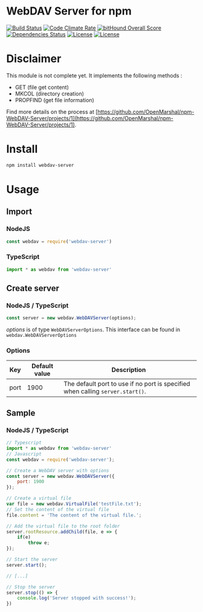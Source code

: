 # WebDAV Server for npm

[![Build Status](https://travis-ci.org/OpenMarshal/npm-WebDAV-Server.svg?branch=master)](https://travis-ci.org/OpenMarshal/npm-WebDAV-Server)
[![Code Climate Rate](https://codeclimate.com/github/OpenMarshal/npm-WebDAV-Server/badges/gpa.svg)](https://codeclimate.com/github/OpenMarshal/npm-WebDAV-Server)
[![bitHound Overall Score](https://www.bithound.io/github/OpenMarshal/npm-WebDAV-Server/badges/score.svg)](https://www.bithound.io/github/OpenMarshal/npm-WebDAV-Server)
[![Dependencies Status](https://img.shields.io/david/OpenMarshal/npm-WebDAV-Server.svg)](https://david-dm.org/OpenMarshal/npm-WebDAV-Server.svg)
[![License](https://img.shields.io/npm/l/webdav-server.svg)](http://unlicense.org/)
[![License](https://img.shields.io/npm/v/webdav-server.svg)](https://www.npmjs.com/package/webdav-server)

# Disclaimer

This module is not complete yet.
It implements the following methods :
* GET (file get content)
* MKCOL (directory creation)
* PROPFIND (get file information)

Find more details on the process at [https://github.com/OpenMarshal/npm-WebDAV-Server/projects/1](https://github.com/OpenMarshal/npm-WebDAV-Server/projects/1).

# Install

```bash
npm install webdav-server
```

# Usage

## Import

### NodeJS
```javascript
const webdav = require('webdav-server')
```

### TypeScript
```typescript
import * as webdav from 'webdav-server'
```

## Create server

### NodeJS / TypeScript
```javascript
const server = new webdav.WebDAVServer(options);
```

*options* is of type `WebDAVServerOptions`. This interface can be found in `webdav.WebDAVServerOptions`

### Options
Key | Default value | Description
-|-|-
port | 1900 | The default port to use if no port is specified when calling `server.start()`.

## Sample

### NodeJS / TypeScript
```javascript
// Typescript
import * as webdav from 'webdav-server'
// Javascript
const webdav = require('webdav-server');

// Create a WebDAV server with options
const server = new webdav.WebDAVServer({
    port: 1900
});

// Create a virtual file
var file = new webdav.VirtualFile('testFile.txt');
// Set the content of the virtual file
file.content = 'The content of the virtual file.';

// Add the virtual file to the root folder
server.rootResource.addChild(file, e => {
    if(e)
        throw e;
});

// Start the server
server.start();

// [...]

// Stop the server
server.stop(() => {
    console.log('Server stopped with success!');
})
```
